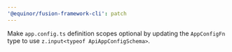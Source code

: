 ```yaml
---
'@equinor/fusion-framework-cli': patch
---
```


Make `app.config.ts` definition scopes optional by updating the `AppConfigFn` type to use `z.input<typeof ApiAppConfigSchema>`.
